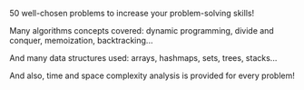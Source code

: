 50 well-chosen problems to increase your problem-solving skills!  

Many algorithms concepts covered: dynamic programming, divide and conquer, memoization, backtracking...  

And many data structures used: arrays, hashmaps, sets, trees, stacks...  

And also, time and space complexity analysis is provided for every problem!  
